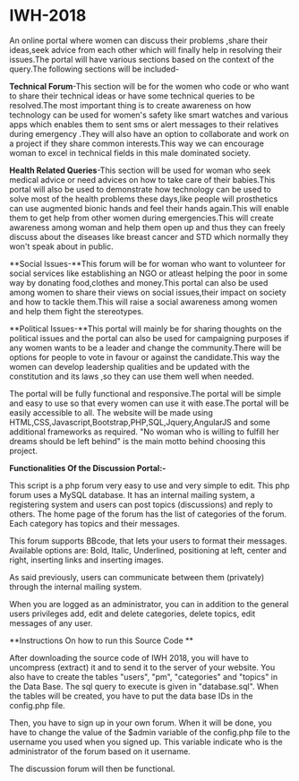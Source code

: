 # IWH-2018
An online portal where women can discuss their problems ,share their ideas,seek advice from each other which will finally help in resolving their issues.The portal will have various sections based on the context of the query.The following sections will be included-

**Technical Forum**-This section will be for the women who code or who want to share their technical ideas or have some technical queries to be resolved.The most important thing is to create awareness on how technology can be used for women's safety like smart watches and various apps which enables them to sent sms or alert messages to their relatives during emergency .They will also have an option to collaborate and work on a project if they share common interests.This way we can encourage woman to excel in technical fields in this male dominated society.

**Health Related Queries**-This section will be used for woman who seek medical advice or need advices on how to take care of their babies.This portal will also be used to demonstrate how technology can be used to solve most of the health problems these days,like people will prosthetics can use augmented bionic hands and feel their hands again.This will enable them to get help from other women during emergencies.This will create awareness among woman and help them open up and thus they can freely discuss about the diseases like breast cancer and STD which normally they won't speak about in public.

**Social Issues-**This forum will be for woman who want to volunteer for social services like establishing an NGO or atleast  helping the poor in some way by donating food,clothes and money.This portal can also be used among women to share their views on social issues,their impact on society and how to tackle them.This will raise a social awareness among women and help them fight the stereotypes.

**Political Issues-**This portal will mainly be for sharing thoughts on the political issues and the portal can also be used for campaigning purposes if any women wants to be a leader and change the community.There will be options for people to vote in favour or against the candidate.This way the women can develop leadership qualities and be updated with the constitution and its laws ,so they can use them well when needed.

The portal will be fully functional and responsive.The portal will be simple and easy to use so that every women can use it with ease.The portal will be easily accessible to all.
 The website will be made using HTML,CSS,Javascript,Bootstrap,PHP,SQL,Jquery,AngularJS and some additional frameworks as required.
 "No woman who is willing to fulfill her dreams should be left behind" is the  main motto behind choosing this project.
 
**Functionalities Of the Discussion Portal:-**

This script is a php forum very easy to use and very simple to edit. This php forum uses a MySQL database.
It has an internal mailing system, a registering system and users can post topics (discussions) and reply to others.
The home page of the forum has the list of categories of the forum. Each category has topics and their messages.

This forum supports BBcode, that lets your users to format their messages. Available options are: Bold, Italic, Underlined, positioning at left, center and right, inserting links and inserting images.

As said previously, users can communicate between them (privately) through the internal mailing system.

When you are logged as an administrator, you can in addition to the general users privileges add, edit and delete categories, delete topics, edit messages of any user.

**Instructions On how to run this Source Code **

After downloading the source code of IWH 2018, you will have to uncompress (extract) it and to send it to the server of your website.
You also have to create the tables "users", "pm", "categories" and "topics" in the Data Base.
The sql query to execute is given in "database.sql".
When the tables will be created, you have to put the data base IDs in the config.php file.

Then, you have to sign up in your own forum. When it will be done, you have to change the value of the $admin variable of the config.php file to the username you used when you signed up. This variable indicate who is the administrator of the forum based on it username.

The discussion forum will then be functional.

